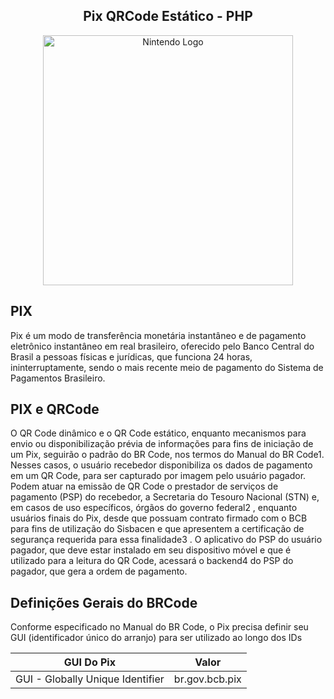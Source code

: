 <center><h2>Pix QRCode Estático - PHP</h2></center>
<p align="center"><a href="https://nintendo.com" target="_blank"><img src="https://upload.wikimedia.org/wikipedia/commons/thumb/a/a2/Logo%E2%80%94pix_powered_by_Banco_Central_%28Brazil%2C_2020%29.svg/2560px-Logo%E2%80%94pix_powered_by_Banco_Central_%28Brazil%2C_2020%29.svg.png" width="400" alt="Nintendo Logo"></a></p>

## PIX
Pix é um modo de transferência monetária instantâneo e de pagamento eletrônico instantâneo em real brasileiro, oferecido pelo Banco Central do Brasil a pessoas físicas e jurídicas, que funciona 24 horas, ininterruptamente, sendo o mais recente meio de pagamento do Sistema de Pagamentos Brasileiro.

## PIX e QRCode
O QR Code dinâmico e o QR Code estático, enquanto mecanismos para envio ou disponibilização prévia
de informações para fins de iniciação de um Pix, seguirão o padrão do BR Code, nos termos do Manual
do BR Code1. Nesses casos, o usuário recebedor disponibiliza os dados de pagamento em um QR Code, para ser capturado por imagem pelo usuário pagador.
Podem atuar na emissão de QR Code o prestador de serviços de pagamento (PSP) do recebedor, a
Secretaria do Tesouro Nacional (STN) e, em casos de uso específicos, órgãos do governo federal2
,
enquanto usuários finais do Pix, desde que possuam contrato firmado com o BCB para fins de utilização
do Sisbacen e que apresentem a certificação de segurança requerida para essa finalidade3
.
O aplicativo do PSP do usuário pagador, que deve estar instalado em seu dispositivo móvel e que é
utilizado para a leitura do QR Code, acessará o backend4 do PSP do pagador, que gera a ordem de
pagamento.

## Definições Gerais do BRCode

Conforme especificado no Manual do BR Code, o Pix precisa definir seu GUI (identificador único do
arranjo) para ser utilizado ao longo dos IDs 

| GUI Do Pix | Valor |
|------|-----------|
| GUI - Globally Unique Identifier |   br.gov.bcb.pix     |
